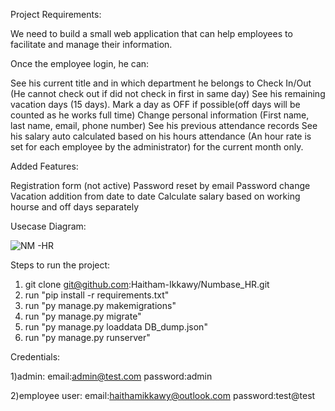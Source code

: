 Project Requirements:

We need to build a small web application that can help employees to facilitate and manage their information.


Once the employee login, he can:

See his current title and in which department he belongs to
Check In/Out (He cannot check out if did not check in first in same day)
See his remaining vacation days (15 days).
Mark a day as OFF if possible(off days will be counted as he works full time)
Change personal information (First name, last name, email, phone number)
See his previous attendance records
See his salary auto calculated based on his hours attendance (An hour rate is set for each employee by the administrator) for the current month only.


Added Features:

Registration form (not active)
Password reset by email
Password change
Vacation addition from date to date
Calculate salary based on working hourse and off days separately


Usecase Diagram:

![NM -HR](https://user-images.githubusercontent.com/71630560/102553291-5398e580-40cb-11eb-8866-c9a2965024aa.png)


Steps to run the project:

1) git clone git@github.com:Haitham-Ikkawy/Numbase_HR.git
2) run "pip install -r requirements.txt"
3) run "py manage.py makemigrations"
4) run "py manage.py migrate"
5) run "py manage.py loaddata DB_dump.json"
6) run "py manage.py runserver"


Credentials:

1)admin:
        email:admin@test.com
        password:admin
        
2)employee user:
        email:haithamikkawy@outlook.com
        password:test@test
        
  




